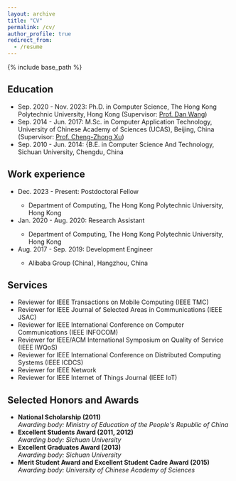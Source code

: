 ```yaml
---
layout: archive
title: "CV"
permalink: /cv/
author_profile: true
redirect_from:
  - /resume
---
```



{% include base_path %}
<h2>Education</h2>
<ul>
<li>Sep. 2020 - Nov. 2023: Ph.D. in Computer Science, The Hong Kong Polytechnic University, Hong Kong (Supervisor: <a href="https://www4.comp.polyu.edu.hk/~csdwang/" target="_blank" rel="noopener noreferrer">Prof. Dan Wang</a>) </li>
<li>Sep. 2014 - Jun. 2017: M.Sc. in Computer Application Technology, University of Chinese Academy of Sciences (UCAS), Beijing, China (Supervisor: <a href="https://www.fst.um.edu.mo/personal/czxu/" target="_blank" rel="noopener noreferrer">Prof. Cheng-Zhong Xu</a>) </li>
<li>Sep. 2010 - Jun. 2014: {B.E. in Computer Science And Technology, Sichuan University, Chengdu, China </li>
</ul>

<h2>Work experience</h2>
<ul>
<li>Dec. 2023 - Present: Postdoctoral Fellow</li>
  <ul>
  <li>Department of Computing, The Hong Kong Polytechnic University, Hong Kong</li>
  </ul>

<li>Jan. 2020 - Aug. 2020: Research Assistant</li>
  <ul>
  <li>Department of Computing, The Hong Kong Polytechnic University, Hong Kong </li>
  </ul>

<li>Aug. 2017 - Sep. 2019: Development Engineer</li>
  <ul>
  <li>Alibaba Group (China), Hangzhou, China</li>
  </ul>
</ul>

<h2>Services</h2>
<ul>
<li>Reviewer for IEEE Transactions on Mobile Computing (IEEE TMC)</li>
<li>Reviewer for IEEE Journal of Selected Areas in Communications (IEEE JSAC)</li>
<li>Reviewer for IEEE International Conference on Computer Communications (IEEE INFOCOM)</li>
<li>Reviewer for IEEE/ACM International Symposium on Quality of Service (IEEE IWQoS)</li>
<li>Reviewer for IEEE International Conference on Distributed Computing Systems (IEEE ICDCS)</li>
<li>Reviewer for IEEE Network</li>
<li>Reviewer for IEEE Internet of Things Journal (IEEE IoT)</li>
</ul>

<h2>Selected Honors and Awards</h2>
<ul>
<li><strong>National Scholarship (2011)</strong></li>
  <i>Awarding body: Ministry of Education of the People's Republic of China</i>
<li><strong>Excellent Students Award (2011, 2012)</strong></li>
  <i>Awarding body: Sichuan University</i>
<li><strong>Excellent Graduates Award (2013)</strong></li>
  <i>Awarding body: Sichuan University</i>
<li><strong>Merit Student Award and Excellent Student Cadre Award (2015)</strong></li>
  <i>Awarding body: University of Chinese Academy of Sciences</i>
</ul>

